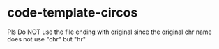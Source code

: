 # code-template-circos

Pls Do NOT use the file ending with original since the original chr name does not use "chr" but "hr"
